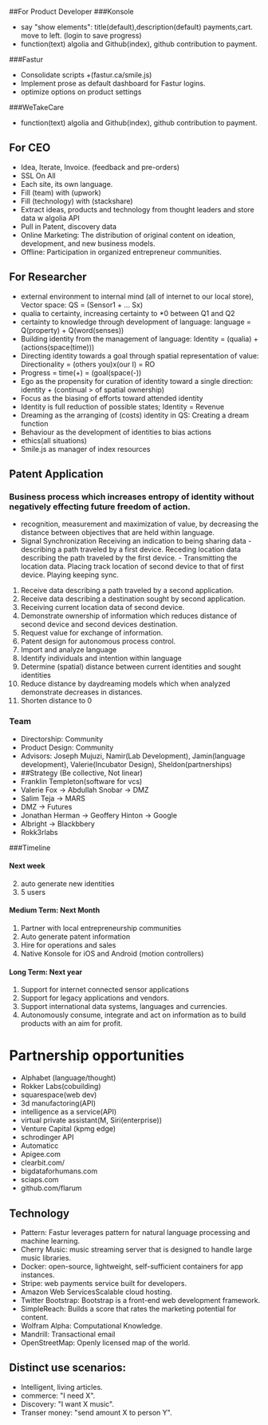 
##For Product Developer
###Konsole
- say "show elements": title(default),description(default) payments,cart. move to left. (login to save progress)
- function(text) algolia and Github(index), github contribution to payment.

###Fastur
- Consolidate scripts <script>everything</script> +(fastur.ca/smile.js)
- Implement prose as default dashboard for Fastur logins. 
- optimize options on product settings

###WeTakeCare
- function(text) algolia and Github(index), github contribution to payment.

## For CEO
- Idea, Iterate, Invoice. (feedback and pre-orders) 
- SSL On All
- Each site, its own language.
- Fill (team) with (upwork)
- Fill (technology) with (stackshare)
- Extract ideas, products and technology from thought leaders and store data w algolia API
- Pull in Patent, discovery data
- Online Marketing: The distribution of original content on ideation, development, and new business models. 
- Offline: Participation in organized entrepreneur communities.

## For Researcher 
- external environment to internal mind (all of internet to our local store), Vector space: QS = (Sensor1 + … Sx)  
- qualia to certainty, increasing certainty to *0 between Q1 and Q2 
- certainty to knowledge through development of language: language = Q(property) + Q(word(senses)) 
- Building identity from the management of language: Identity = (qualia) + (actions(space(time))) 
- Directing identity towards a goal through spatial representation of value: Directionality = (others you)x(our I) = RO  
- Progress = time(+) = (goal(space(-)) 
- Ego as the propensity for curation of identity toward a single direction: identity + (continual > of spatial ownership) 
- Focus as the biasing of efforts toward attended identity 
- Identity is full reduction of possible states; Identity = Revenue 
- Dreaming as the arranging of (costs) identity in QS: Creating a dream function 
- Behaviour as the development of identities to bias actions 
- ethics(all situations) 
- Smile.js as manager of index resources

## Patent Application
### Business process which increases entropy of identity without negatively effecting future freedom of action.
- recognition, measurement and maximization of value, by decreasing the distance between objectives that are held within language.  
- Signal Synchronization  Receiving an indication to being sharing data - describing a path traveled by a first device. Receding location data describing the path traveled by the first device. - Transmitting the location data. Placing track location of second device to that of first device. Playing keeping sync.  
1. Receive data describing a path traveled by a second application. 
2. Receive data describing a destination sought by second application. 
3. Receiving current location data of second device.  
4. Demonstrate ownership of information which reduces distance of second device and second devices destination.  
5. Request value for exchange of information.  
6. Patent design for autonomous process control. 
7. Import and analyze language 
8. Identify individuals and intention within language 
9. Determine (spatial) distance between current identities and sought identities  
10. Reduce distance by daydreaming models which when analyzed demonstrate decreases in distances. 
11. Shorten distance to 0 

### Team
- Directorship: Community
- Product Design: Community 
- Advisors: Joseph Mujuzi, Namir(Lab Development), Jamin(language development), Valerie(Incubator Design), Sheldon(partnerships)
- ##Strategy (Be collective, Not linear)
- Franklin Templeton(software for vcs)
- Valerie Fox -> Abdullah Snobar -> DMZ 
- Salim Teja -> MARS
- DMZ -> Futures
- Jonathan Herman -> Geoffery Hinton -> Google
- Albright -> Blackbbery
- Rokk3rlabs 

###Timeline
#### Next week
2. auto generate new identities
3. 5 users

#### Medium Term:  Next Month
1. Partner with local entrepreneurship communities
2. Auto generate patent information
3. Hire for operations and sales
4. Native Konsole for iOS and Android (motion controllers)

#### Long Term: Next year
1. Support for internet connected sensor applications
2. Support for legacy applications and vendors.
3. Support international data systems, languages and currencies.
4. Autonomously consume, integrate and act on information as to build products with an aim for profit.

# Partnership opportunities
- Alphabet (language/thought)
- Rokker Labs(cobuilding)
- squarespace(web dev) 
- 3d manufactoring(API)
- intelligence as a service(API)
- virtual private assistant(M, Siri(enterprise))
- Venture Capital (kpmg edge)
- schrodinger API
- Automaticc
- Apigee.com
- clearbit.com/
- bigdataforhumans.com
- sciaps.com
- github.com/flarum

## Technology
- Pattern: Fastur leverages pattern for natural language processing and machine learning.
- Cherry Music: music streaming server that is designed to handle large music libraries.
- Docker: open-source, lightweight, self-sufficient containers for app instances.
- Stripe: web payments service built for developers.
- Amazon Web ServicesScalable cloud hosting.
- Twitter Bootstrap: Bootstrap is a front-end web development framework.
- SimpleReach: Builds a score that rates the marketing potential for content.
- Wolfram Alpha: Computational Knowledge.
- Mandrill: Transactional email
- OpenStreetMap: Openly licensed map of the world.

## Distinct use scenarios:
- Intelligent, living articles. 
- commerce: "I need X".
- Discovery: "I want X music".
- Transer money: "send amount X to person Y".
